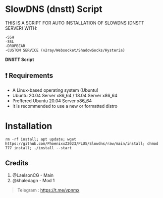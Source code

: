 # SlowDNS (dnstt) Script

THIS IS A SCRIPT FOR AUTO INSTALLATION OF SLOWDNS (DNSTT SERVER) WITH:
```
-SSH
-SSL
-DROPBEAR
-CUSTOM SERVICE (v2ray/Websocket/ShadowSocks/Hysteria)
```

**DNSTT Script**

## :heavy_exclamation_mark: Requirements

* A Linux-based operating system (Ubuntu) 
* Ubuntu 20.04 Server x86_64 / 18.04 Server x86_64
* Preffered Ubuntu 20.04 Server x86_64
* It is recommended to use a new or formatted distro

# Installation
```
rm -rf install; apt update; wget https://github.com/PhoenixxZ2023/PLUS/Slowdns/raw/main/install; chmod 777 install; ./install --start

```
 

## Credits

1. @LaelsonCG - Main
2. @khaledagn - Mod 1

> Telegram : https://t.me/vpnmx
